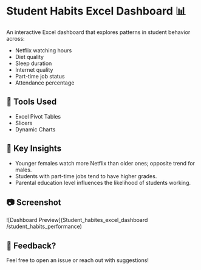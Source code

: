# Student Habits Excel Dashboard 📊

An interactive Excel dashboard that explores patterns in student behavior across:
- Netflix watching hours
- Diet quality
- Sleep duration
- Internet quality
- Part-time job status
- Attendance percentage

## 🔧 Tools Used
- Excel Pivot Tables
- Slicers
- Dynamic Charts

## 🧠 Key Insights
- Younger females watch more Netflix than older ones; opposite trend for males.
- Students with part-time jobs tend to have higher grades.
- Parental education level influences the likelihood of students working.

## 📷 Screenshot
![Dashboard Preview](Student_habites_excel_dashboard
/student_habits_performance)

## 🙌 Feedback?
Feel free to open an issue or reach out with suggestions!
